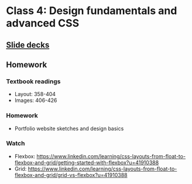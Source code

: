 # Class 4: Design fundamentals and advanced CSS

## [Slide decks](https://github.com/brmayes/jour352/tree/master/_classes/class-4)

## Homework
### Textbook readings
* Layout: 358-404
* Images: 406-426

### Homework
* Portfolio website sketches and design basics

### Watch
* Flexbox: https://www.linkedin.com/learning/css-layouts-from-float-to-flexbox-and-grid/getting-started-with-flexbox?u=41910388
* Grid: https://www.linkedin.com/learning/css-layouts-from-float-to-flexbox-and-grid/grid-vs-flexbox?u=41910388
